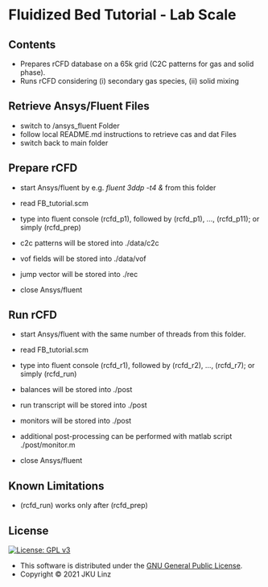 # Fluidized Bed Tutorial - Lab Scale

## Contents

- Prepares rCFD database on a 65k grid (C2C patterns for gas and solid phase).
- Runs rCFD considering (i) secondary gas species, (ii) solid mixing

## Retrieve Ansys/Fluent Files

- switch to /ansys_fluent Folder
- follow local README.md instructions to retrieve cas and dat Files
- switch back to main folder

## Prepare rCFD

- start Ansys/fluent by e.g. *fluent 3ddp -t4 &* from this folder
- read FB_tutorial.scm
- type into fluent console (rcfd_p1), followed by (rcfd_p1), ..., (rcfd_p11); or simply (rcfd_prep)

- c2c patterns will be stored into ./data/c2c
- vof fields will be stored into ./data/vof
- jump vector will be stored into ./rec

- close Ansys/fluent

## Run rCFD

- start Ansys/fluent with the same number of threads from this folder.
- read FB_tutorial.scm
- type into fluent console (rcfd_r1), followed by (rcfd_r2), ..., (rcfd_r7); or simply (rcfd_run)

- balances will be stored into ./post
- run transcript will be stored into ./post
- monitors will be stored into ./post

- additional post-processing can be performed with matlab script ./post/monitor.m

- close Ansys/fluent

## Known Limitations

- (rcfd_run) works only after (rcfd_prep)

## License

[![License: GPL v3](https://img.shields.io/badge/License-GPL%20v3-blue.svg)](https://www.gnu.org/licenses/gpl-3.0.html)

- This software is distributed under the [GNU General Public License](https://www.gnu.org/licenses/gpl-3.0.html).
- Copyright © 2021 JKU Linz
